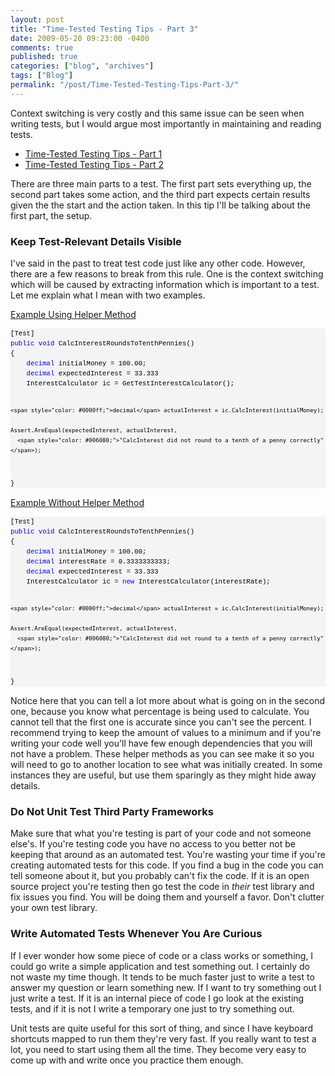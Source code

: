 ```yaml
---
layout: post
title: "Time-Tested Testing Tips - Part 3"
date: 2009-05-20 09:23:00 -0400
comments: true
published: true
categories: ["blog", "archives"]
tags: ["Blog"]
permalink: "/post/Time-Tested-Testing-Tips-Part-3/"
---
```

<!-- more -->

<p>Context switching is very costly and this same issue can be seen when writing tests, but I would argue most importantly in maintaining and reading tests.</p>
<ul>
<li><a href="http://brendan.enrick.com/post/2009/05/19/Time-Tested-Testing-Tips-Part-1.aspx" target="_blank">Time-Tested Testing Tips - Part 1</a></li>
<li><a href="http://brendan.enrick.com/post/2009/05/19/Time-Tested-Testing-Tips-Part-2.aspx" target="_blank">Time-Tested Testing Tips - Part 2</a></li>
</ul>
<p>There are three main parts to a test. The first part sets everything up, the second part takes some action, and the third part expects certain results given the the start and the action taken. In this tip I'll be talking about the first part, the setup.</p>
<h3>Keep Test-Relevant Details Visible</h3>
<p>I've said in the past to treat test code just like any other code. However, there are a few reasons to break from this rule. One is the context switching which will be caused by extracting information which is important to a test. Let me explain what I mean with two examples.</p>
<p><span style="text-decoration: underline;">Example Using Helper Method</span></p>
<div>
<pre style="border-style: none; margin: 0em; padding: 0px; overflow: visible; line-height: 12pt; background-color: #f4f4f4; width: 100%; font-family: consolas,'Courier New',courier,monospace; color: black; font-size: 8pt;">[Test]
<span style="color: #0000ff;">public</span> <span style="color: #0000ff;">void</span> CalcInterestRoundsToTenthPennies()
{
    <span style="color: #0000ff;">decimal</span> initialMoney = 100.00;
    <span style="color: #0000ff;">decimal</span> expectedInterest = 33.333
    InterestCalculator ic = GetTestInterestCalculator();
    
    <span style="color: #0000ff;">decimal</span> actualInterest = ic.CalcInterest(initialMoney);
    
    Assert.AreEqual(expectedInterest, actualInterest, 
      <span style="color: #006080;">"CalcInterest did not round to a tenth of a penny correctly"</span>);
}</pre>
</div>
<p><span style="text-decoration: underline;">Example Without Helper Method</span></p>
<div>
<pre style="border-style: none; margin: 0em; padding: 0px; overflow: visible; line-height: 12pt; background-color: #f4f4f4; width: 100%; font-family: consolas,'Courier New',courier,monospace; color: black; font-size: 8pt;">[Test]
<span style="color: #0000ff;">public</span> <span style="color: #0000ff;">void</span> CalcInterestRoundsToTenthPennies()
{
    <span style="color: #0000ff;">decimal</span> initialMoney = 100.00;
    <span style="color: #0000ff;">decimal</span> interestRate = 0.3333333333;
    <span style="color: #0000ff;">decimal</span> expectedInterest = 33.333
    InterestCalculator ic = <span style="color: #0000ff;">new</span> InterestCalculator(interestRate);
    
    <span style="color: #0000ff;">decimal</span> actualInterest = ic.CalcInterest(initialMoney);
    
    Assert.AreEqual(expectedInterest, actualInterest, 
      <span style="color: #006080;">"CalcInterest did not round to a tenth of a penny correctly"</span>);
}</pre>
</div>
<p>Notice here that you can tell a lot more about what is going on in the second one, because you know what percentage is being used to calculate. You cannot tell that the first one is accurate since you can't see the percent. I recommend trying to keep the amount of values to a minimum and if you're writing your code well you'll have few enough dependencies that you will not have a problem. These helper methods as you can see make it so you will need to go to another location to see what was initially created. In some instances they are useful, but use them sparingly as they might hide away details.</p>
<h3>Do Not Unit Test Third Party Frameworks</h3>
<p>Make sure that what you're testing is part of your code and not someone else's. If you're testing code you have no access to you better not be keeping that around as an automated test. You're wasting your time if you're creating automated tests for this code. If you find a bug in the code you can tell someone about it, but you probably can't fix the code. If it is an open source project you're testing then go test the code in <em>their</em> test library and fix issues you find. You will be doing them and yourself a favor. Don't clutter your own test library.</p>
<h3>Write Automated Tests Whenever You Are Curious</h3>
<p>If I ever wonder how some piece of code or a class works or something, I could go write a simple application and test something out. I certainly do not waste my time though. It tends to be much faster just to write a test to answer my question or learn something new. If I want to try something out I just write a test. If it is an internal piece of code I go look at the existing tests, and if it is not I write a temporary one just to try something out.</p>
<p>Unit tests are quite useful for this sort of thing, and since I have keyboard shortcuts mapped to run them they're very fast. If you really want to test a lot, you need to start using them all the time. They become very easy to come up with and write once you practice them enough.</p>
